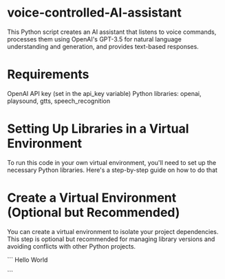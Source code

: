 # voice-controlled-AI-assistant
This Python script creates an AI assistant that listens to voice commands, processes them using OpenAI's GPT-3.5 for natural language understanding and generation, and provides text-based responses. 

# Requirements 
OpenAI API key (set in the api_key variable)
Python libraries: openai, playsound, gtts, speech_recognition

# Setting Up Libraries in a Virtual Environment
To run this code in your own virtual environment, you'll need to set up the necessary Python libraries. Here's a step-by-step guide on how to do that

# Create a Virtual Environment (Optional but Recommended)
You can create a virtual environment to isolate your project dependencies. This step is optional but recommended for managing library versions and avoiding conflicts with other Python projects.

``\`
Hello World

``\`
